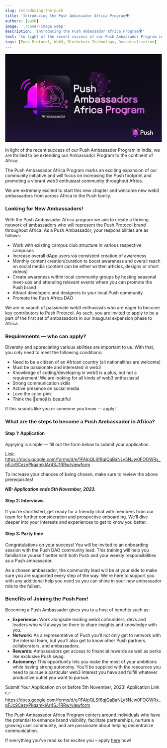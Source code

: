 ```yaml
---
slug: introducing-the-push
title: 'Introducing the Push Ambassador Africa Program🌍'
authors: [push]
image: './cover-image.webp'
description: 'Introducing the Push Ambassador Africa Program🌍'
text: 'In light of the recent success of our Push Ambassador Program in India, we are thrilled to be extending our Ambassador Program to the continent of Africa.'
tags: [Push Protocol, Web3, Blockchain Technology, Decentralization]
---
```


![Cover Image of Introducing the Push Ambassador Africa Program🌍](./cover-image.webp)

<!--truncate-->

In light of the recent success of our Push Ambassador Program in India, we are thrilled to be extending our Ambassador Program to the continent of Africa.

The Push Ambassador Africa Program marks an exciting expansion of our community initiative and will focus on increasing the Push footprint and promoting a vibrant web3 enthusiast community throughout Africa. 

We are extremely excited to start this new chapter and welcome new web3 ambassadors from across Africa to the Push family.

### Looking for New Ambassadors!
With the Push Ambassador Africa program we aim to create a thriving network of ambassadors who will represent the Push Protocol brand throughout Africa. As a Push Ambassador, your responsibilities are as follows:

- Work with existing campus club structure in various respective campuses
- Increase overall dApp users via consistent creation of awareness
- Monthly content creation/curation to boost awareness and overall reach on social media (content can be either written articles, designs or short videos)
- Create awareness within local community groups by hosting seasonal meet-ups and attending relevant events where you can promote the Push brand
- Attract developers and designers to your local Push community
- Promote the Push Africa DAO

We are in search of passionate web3 enthusiasts who are eager to become key contributors to Push Protocol. As such, you are invited to apply to be a part of the first set of ambassadors in our inaugural expansion phase to Africa.

### Requirements — who can apply?
Diversity and appreciating various abilities are important to us. With that, you only need to meet the following conditions:

- Need to be a citizen of an African country (all nationalities are welcome)
- Must be passionate and interested in web3
- Knowledge of coding/developing in web3 is a plus, but not a requirement! We are looking for all kinds of web3 enthusiasts!
- Strong communication skills
- Active presence on social media
- Love the color pink
- Think the 🔔emoji is beautiful

If this sounds like you or someone you know — apply!

### What are the steps to become a Push Ambassador in Africa?
#### Step 1: Application
Applying is simple — fill out the form below to submit your application.

Link: https://docs.google.com/forms/d/e/1FAIpQLSf8qjQaBaNLy5NJw0FOGWRx_pFJc9CezyPkqamkIAr4SJ1RRw/viewform

To increase your chances of being chosen, make sure to review the above prerequisites! 

<b><i>NB: Application ends 5th November, 2023.</i></b>

#### Step 2: Interviews
If you’re shortlisted, get ready for a friendly chat with members from our team for further consideration and prospective onboarding. We’ll dive deeper into your interests and experiences to get to know you better.
        
#### Step 3: Party time
Congratulations on your success! You will be invited to an onboarding session with the Push DAO community lead. This training will help you familiarize yourself better with both Push and your weekly responsibilities as a Push ambassador. 

As a chosen ambassador, the community lead will be at your side to make sure you are supported every step of the way. We're here to support you with any additional help you need so you can shine in your new ambassador role to the fullest.

### Benefits of Joining the Push Fam!
Becoming a Push Ambassador gives you to a host of benefits such as:

- <b>Experience:</b> Work alongside leading web3 cofounders, devs and leaders who will always be there to share insights and knowledge with you.
- <b>Network:</b> As a representative of Push you’ll not only get to network with the internal team, but you’ll also get to know other Push partners, collaborators, and ambassadors.
- <b>Rewards:</b> Ambassadors get access to financial rewards as well as perks like exclusive Push swag.
- <b>Autonomy:</b> This opportunity lets you make the most of your ambitions while having strong autonomy. You’ll be supplied with the resources you need to pursue a particular web3 interest you have and fulfill whatever productive outlet you want to pursue.

Submit Your Application on or before 5th November, 2023!
Application Link 👉 https://docs.google.com/forms/d/e/1FAIpQLSf8qjQaBaNLy5NJw0FOGWRx_pFJc9CezyPkqamkIAr4SJ1RRw/viewform

The Push Ambassador Africa Program centers around individuals who have the potential to enhance brand visibility, facilitate partnerships, nurture a growing user community, and are passionate about helping decentralize communication.

If everything you’ve read so far excites you –  apply [here](https://docs.google.com/forms/d/e/1FAIpQLSf8qjQaBaNLy5NJw0FOGWRx_pFJc9CezyPkqamkIAr4SJ1RRw/viewform) now!





